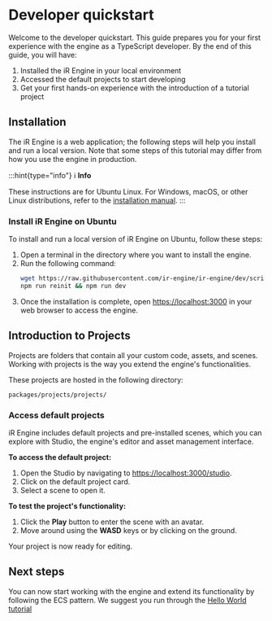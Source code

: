 # Developer quickstart

Welcome to the developer quickstart. This guide prepares you for your first experience with the engine as a TypeScript developer. By the end of this guide, you will have:&#x20;

1. Installed the iR Engine in your local environment
2. Accessed the default projects to start developing
3. Get your first hands-on experience with the introduction of a tutorial project

## Installation

The iR Engine is a web application; the following steps will help you install and run a local version. Note that some steps of this tutorial may differ from how you use the engine in production.

:::hint{type="info"}
ℹ️    **Info**

These instructions are for Ubuntu Linux. For Windows, macOS, or other Linux distributions, refer to the [installation manual]().
:::

### Install iR Engine on Ubuntu

To install and run a local version of iR Engine on Ubuntu, follow these steps:

1. Open a terminal in the directory where you want to install the engine.
2. Run the following command:
   ```bash
   wget https://raw.githubusercontent.com/ir-engine/ir-engine/dev/scripts/ubuntu-install.sh && bash -i ./ubuntu-install.sh
   npm run reinit && npm run dev
   ```
3. Once the installation is complete, open [https://localhost:3000](https://localhost:3000) in your web browser to access the engine.

## Introduction to Projects

Projects are folders that contain all your custom code, assets, and scenes. Working with projects is the way you extend the engine's functionalities.&#x20;

These projects are hosted in the following directory:&#x20;

```shell
packages/projects/projects/
```

### Access default projects

iR Engine includes default projects and pre-installed scenes, which you can explore with Studio, the engine's editor and asset management interface.

**To access the default project:**

1. Open the Studio by navigating to [https://localhost:3000/studio](https://localhost:3000/studio).
2. Click on the default project card.
3. Select a scene to open it.

**To test the project's functionality:**

1. Click the **Play** button to enter the scene with an avatar.
2. Move around using the **WASD** keys or by clicking on the ground.

Your project is now ready for editing.

## Next steps

You can now start working with the engine and extend its functionality by following the ECS pattern. We suggest you run through the [Hello World tutorial](./02_hello/index.md)&#x20;
